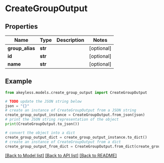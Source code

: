 # CreateGroupOutput


## Properties

Name | Type | Description | Notes
------------ | ------------- | ------------- | -------------
**group_alias** | **str** |  | [optional] 
**id** | **str** |  | [optional] 
**name** | **str** |  | [optional] 

## Example

```python
from akeyless.models.create_group_output import CreateGroupOutput

# TODO update the JSON string below
json = "{}"
# create an instance of CreateGroupOutput from a JSON string
create_group_output_instance = CreateGroupOutput.from_json(json)
# print the JSON string representation of the object
print(CreateGroupOutput.to_json())

# convert the object into a dict
create_group_output_dict = create_group_output_instance.to_dict()
# create an instance of CreateGroupOutput from a dict
create_group_output_from_dict = CreateGroupOutput.from_dict(create_group_output_dict)
```
[[Back to Model list]](../README.md#documentation-for-models) [[Back to API list]](../README.md#documentation-for-api-endpoints) [[Back to README]](../README.md)


